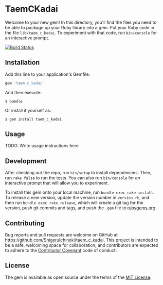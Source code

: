 # TaemCKadai

Welcome to your new gem! In this directory, you'll find the files you need to be able to package up your Ruby library into a gem. Put your Ruby code in the file `lib/taem_c_kadai`. To experiment with that code, run `bin/console` for an interactive prompt.

[![Build Status](https://travis-ci.org/ShigeruIchinoki/taem_c_kadai.svg?branch=master)](https://travis-ci.org/ShigeruIchinoki/taem_c_kadai)

## Installation

Add this line to your application's Gemfile:

```ruby
gem 'taem_c_kadai'
```

And then execute:

    $ bundle

Or install it yourself as:

    $ gem install taem_c_kadai

## Usage

TODO: Write usage instructions here

## Development

After checking out the repo, run `bin/setup` to install dependencies. Then, run `rake false` to run the tests. You can also run `bin/console` for an interactive prompt that will allow you to experiment.

To install this gem onto your local machine, run `bundle exec rake install`. To release a new version, update the version number in `version.rb`, and then run `bundle exec rake release`, which will create a git tag for the version, push git commits and tags, and push the `.gem` file to [rubygems.org](https://rubygems.org).

## Contributing

Bug reports and pull requests are welcome on GitHub at https://github.com/ShigeruIchinoki/taem_c_kadai. This project is intended to be a safe, welcoming space for collaboration, and contributors are expected to adhere to the [Contributor Covenant](contributor-covenant.org) code of conduct.


## License

The gem is available as open source under the terms of the [MIT License](http://opensource.org/licenses/MIT).

